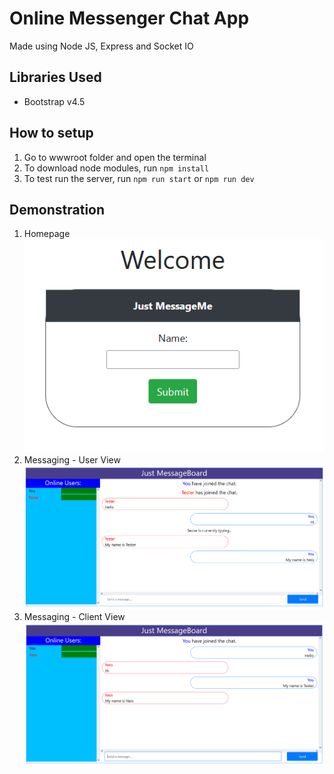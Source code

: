 # Online Messenger Chat App
Made using Node JS, Express and Socket IO

## Libraries Used
* Bootstrap v4.5

## How to setup
1. Go to wwwroot folder and open the terminal
2. To download node modules, run `npm install`
3. To test run the server, run `npm run start` or `npm run dev`

## Demonstration
1. Homepage
   ![Homepage](Images/Homepage.png)
2. Messaging - User View
   ![User_View](Images/User_View.png)
3. Messaging - Client View
   ![Client_View](Images/Client_View.png)
